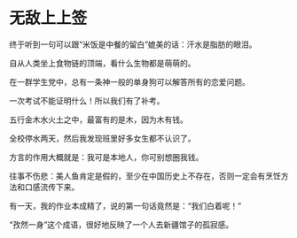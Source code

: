 # 无敌上上签

终于听到一句可以跟“米饭是中餐的留白”媲美的话：汗水是脂肪的眼泪。 

自从人类坐上食物链的顶端，看什么生物都是萌萌的。 

在一群学生党中，总有一条神一般的单身狗可以解答所有的恋爱问题。 

一次考试不能证明什么！所以我们有了补考。 

五行金木水火土之中，最富有的是木，因为木有钱。 

全校停水两天，然后我发现班里好多女生都不认识了。 

方言的作用大概就是：我可是本地人，你可别想圈我钱。 

往事不伤悲：美人鱼肯定是假的，至少在中国历史上不存在，否则一定会有烹饪方法和口感流传下来。 

有一天，我的作业本成精了，说的第一句话竟然是：“我们白着呢！” 

“孜然一身”这个成语，很好地反映了一个人去新疆馆子的孤寂感。